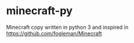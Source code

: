 # minecraft-py
Minecraft copy written in python 3 and inspired in https://github.com/fogleman/Minecraft

